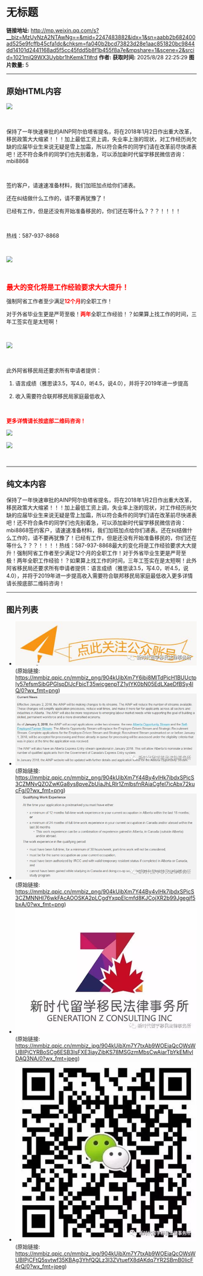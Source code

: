 # 无标题

**链接地址:** http://mp.weixin.qq.com/s?__biz=MzUyNzA2NTAwNg==&mid=2247483882&idx=1&sn=aabb2b682400ad525e9fcffb45cfa1dc&chksm=fa040b2bcd73823d28e1aac851820bc9844dd14101d2441168ad5f5cc45fdd5b8f1b455f8a7e&mpshare=1&scene=2&srcid=1021miQ9WX3Uybbr1hKemkTf#rd
**作者:** 
**获取时间:** 2025/8/28 22:25:29
**图片数量:** 5

---

## 原始HTML内容

<p><img data-s="300,640" data-type="png" data-src="https://mmbiz.qpic.cn/mmbiz_png/904kUibXm7Y6ibj8MlTdPicH1BUUctpIy57efsmSibGPGIspDlJcFbicT35wicgenpTZ1yIYK0bN05EdLXaeDfBSy4lQ/0?wx_fmt=png" data-copyright="0" style="" class="" data-ratio="0.24285714285714285" data-w="560" src="./images/image_1.jpg"></p><p style="white-space: normal;"><br></p><p style="white-space: normal;">保持了一年快速审批的AINP阿尔伯塔省提名，将在2018年1月2日作出重大改革，移民政策大大缩紧！！！加上最低工资上调，失业率上涨的现状，对工作经历尚欠缺的应届毕业生来说无疑是雪上加霜，所以符合条件的同学们请在改革前尽快递表吧！还不符合条件的同学们也先别着急，可以添加新时代留学移民微信咨询：mbi8868<br></p><p style="white-space: normal;"><br></p><p style="white-space: normal;">签约客户，请速速准备材料，我们加班加点给你们递表。</p><p style="white-space: normal;">还在纠结做什么工作的，请不要再犹豫了！</p><p style="white-space: normal;">已经有工作，但是还没有开始准备移民的，你们还在等什么？？？！！！！</p><p style="white-space: normal;"><br></p><p style="white-space: normal;">热线：587-937-8868</p><p style="white-space: normal;"><br></p><p style="white-space: normal;"><img data-s="300,640" data-type="png" data-src="https://mmbiz.qpic.cn/mmbiz_png/904kUibXm7Y44By4vlHk7ibdxSPicS3CZMNvQZOZwKGa8ys8pveZbUiaJhLRlr1ZmlbsfnRAiaCgfel7icAbx72kucFg/0?wx_fmt=png" data-copyright="0" class="" data-ratio="0.3951612903225806" data-w="868" src="./images/image_2.jpg"><br></p><p><span style="font-size: 18px;"><strong><span style="font-size: 18px;color: rgb(255, 2, 0);"><br></span></strong></span></p><p><span style="font-size: 18px;"><strong><span style="font-size: 18px;color: rgb(255, 2, 0);">最大的变化将是工作经验要求大大提升！</span></strong></span></p><p>强制阿省工作者至少满足<strong><span style="color: rgb(255, 2, 0);">12个月</span></strong>的全职工作！</p><p>对于外省毕业生更是严苛至极！<strong><span style="color: rgb(255, 2, 0);">两年</span></strong>全职工作经验！？如果算上找工作的时间，三年工签实在是太短啊！</p><p><br></p><p><img data-s="300,640" data-type="png" data-src="https://mmbiz.qpic.cn/mmbiz_png/904kUibXm7Y44By4vlHk7ibdxSPicS3CZMNNHI76wkFAcAOOSKA2pLCgdYxqpElcmfd8KJCojXR2b99Jgegjf5bxA/0?wx_fmt=png" data-copyright="0" style="" class="" data-ratio="0.47336561743341404" data-w="826" src="./images/image_3.jpg"></p><p><br></p><p>此外阿省移民局还要求所有申请者提供：</p><ol class=" list-paddingleft-2" style="list-style-type: decimal;"><li><p>语言成绩（雅思读3.5，写4.0，听4.5，说4.0），并将于2019年进一步提高</p></li><li><p>收入需要符合联邦移民局家庭最低收入</p></li></ol><p><br></p><p><strong><span style="color: rgb(255, 2, 0);">更多详情请长按底部二维码咨询！</span></strong></p><p><img data-s="300,640" data-type="jpeg" data-src="https://mmbiz.qpic.cn/mmbiz_jpg/904kUibXm7Y7txAb9WOEiaQcOWsWUBIPjCYRBoSCg6ESB3IsFXE3iayZibKS78MSGzmMbsCwAiarTbYkEMIvIDAQ3NA/0?wx_fmt=jpeg" data-copyright="0" style="" class="" data-ratio="0.6941964285714286" data-w="896" src="./images/image_4.jpg"></p><p><img data-s="300,640" data-type="jpeg" data-src="https://mmbiz.qpic.cn/mmbiz_jpg/904kUibXm7Y7txAb9WOEiaQcOWsWUBIPjCFtQ5svtwf35KBAg3YhfQQLz3I3ZVtuefX8dAKdq7YR2SBmB0licF4rQ/0?wx_fmt=jpeg" data-copyright="0" style="" class="" data-ratio="0.989010989010989" data-w="546" src="./images/image_5.jpg"></p><p><br></p>

---

## 纯文本内容

保持了一年快速审批的AINP阿尔伯塔省提名，将在2018年1月2日作出重大改革，移民政策大大缩紧！！！加上最低工资上调，失业率上涨的现状，对工作经历尚欠缺的应届毕业生来说无疑是雪上加霜，所以符合条件的同学们请在改革前尽快递表吧！还不符合条件的同学们也先别着急，可以添加新时代留学移民微信咨询：mbi8868签约客户，请速速准备材料，我们加班加点给你们递表。还在纠结做什么工作的，请不要再犹豫了！已经有工作，但是还没有开始准备移民的，你们还在等什么？？？！！！！热线：587-937-8868最大的变化将是工作经验要求大大提升！强制阿省工作者至少满足12个月的全职工作！对于外省毕业生更是严苛至极！两年全职工作经验！？如果算上找工作的时间，三年工签实在是太短啊！此外阿省移民局还要求所有申请者提供：语言成绩（雅思读3.5，写4.0，听4.5，说4.0），并将于2019年进一步提高收入需要符合联邦移民局家庭最低收入更多详情请长按底部二维码咨询！

---

## 图片列表

- ![](./images/image_1.jpg) (原始链接: https://mmbiz.qpic.cn/mmbiz_png/904kUibXm7Y6ibj8MlTdPicH1BUUctpIy57efsmSibGPGIspDlJcFbicT35wicgenpTZ1yIYK0bN05EdLXaeDfBSy4lQ/0?wx_fmt=png)
- ![](./images/image_2.jpg) (原始链接: https://mmbiz.qpic.cn/mmbiz_png/904kUibXm7Y44By4vlHk7ibdxSPicS3CZMNvQZOZwKGa8ys8pveZbUiaJhLRlr1ZmlbsfnRAiaCgfel7icAbx72kucFg/0?wx_fmt=png)
- ![](./images/image_3.jpg) (原始链接: https://mmbiz.qpic.cn/mmbiz_png/904kUibXm7Y44By4vlHk7ibdxSPicS3CZMNNHI76wkFAcAOOSKA2pLCgdYxqpElcmfd8KJCojXR2b99Jgegjf5bxA/0?wx_fmt=png)
- ![](./images/image_4.jpg) (原始链接: https://mmbiz.qpic.cn/mmbiz_jpg/904kUibXm7Y7txAb9WOEiaQcOWsWUBIPjCYRBoSCg6ESB3IsFXE3iayZibKS78MSGzmMbsCwAiarTbYkEMIvIDAQ3NA/0?wx_fmt=jpeg)
- ![](./images/image_5.jpg) (原始链接: https://mmbiz.qpic.cn/mmbiz_jpg/904kUibXm7Y7txAb9WOEiaQcOWsWUBIPjCFtQ5svtwf35KBAg3YhfQQLz3I3ZVtuefX8dAKdq7YR2SBmB0licF4rQ/0?wx_fmt=jpeg)
